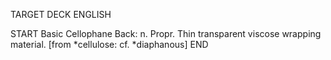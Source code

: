 TARGET DECK
ENGLISH

START
Basic
Cellophane
Back: n. Propr. Thin transparent viscose wrapping material. [from *cellulose: cf. *diaphanous]
END
